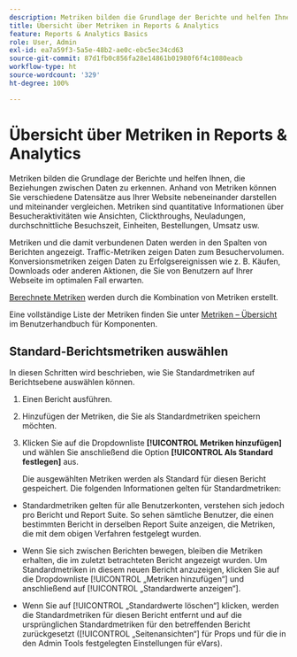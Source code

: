 ```yaml
---
description: Metriken bilden die Grundlage der Berichte und helfen Ihnen, die Beziehungen zwischen Daten zu erkennen. Anhand von Metriken können Sie verschiedene Datensätze aus Ihrer Website nebeneinander darstellen und miteinander vergleichen. Metriken sind quantitative Informationen über Besucheraktivitäten wie Ansichten, Clickthroughs, Neuladungen, durchschnittliche Besuchszeit, Einheiten, Bestellungen, Umsatz usw.
title: Übersicht über Metriken in Reports & Analytics
feature: Reports & Analytics Basics
role: User, Admin
exl-id: ea7a59f3-5a5e-48b2-ae0c-ebc5ec34cd63
source-git-commit: 87d1fb0c856fa28e14861b01980f6f4c1080eacb
workflow-type: ht
source-wordcount: '329'
ht-degree: 100%

---
```


# Übersicht über Metriken in Reports &amp; Analytics

Metriken bilden die Grundlage der Berichte und helfen Ihnen, die Beziehungen zwischen Daten zu erkennen. Anhand von Metriken können Sie verschiedene Datensätze aus Ihrer Website nebeneinander darstellen und miteinander vergleichen. Metriken sind quantitative Informationen über Besucheraktivitäten wie Ansichten, Clickthroughs, Neuladungen, durchschnittliche Besuchszeit, Einheiten, Bestellungen, Umsatz usw.

Metriken und die damit verbundenen Daten werden in den Spalten von Berichten angezeigt. Traffic-Metriken zeigen Daten zum Besuchervolumen. Konversionsmetriken zeigen Daten zu Erfolgsereignissen wie z. B. Käufen, Downloads oder anderen Aktionen, die Sie von Benutzern auf Ihrer Webseite im optimalen Fall erwarten.

[Berechnete Metriken](/help/components/c-calcmetrics/cm-overview.md) werden durch die Kombination von Metriken erstellt.

Eine vollständige Liste der Metriken finden Sie unter [Metriken – Übersicht](/help/components/metrics/overview.md) im Benutzerhandbuch für Komponenten.

## Standard-Berichtsmetriken auswählen

In diesen Schritten wird beschrieben, wie Sie Standardmetriken auf Berichtsebene auswählen können.

<!-- 

t_metrics_set_default.xml

 -->

1. Einen Bericht ausführen.
1. Hinzufügen der Metriken, die Sie als Standardmetriken speichern möchten.
1. Klicken Sie auf die Dropdownliste **[!UICONTROL Metriken hinzufügen]** und wählen Sie anschließend die Option **[!UICONTROL Als Standard festlegen]** aus.

   Die ausgewählten Metriken werden als Standard für diesen Bericht gespeichert. Die folgenden Informationen gelten für Standardmetriken:

* Standardmetriken gelten für alle Benutzerkonten, verstehen sich jedoch pro Bericht und Report Suite. So sehen sämtliche Benutzer, die einen bestimmten Bericht in derselben Report Suite anzeigen, die Metriken, die mit dem obigen Verfahren festgelegt wurden.
* Wenn Sie sich zwischen Berichten bewegen, bleiben die Metriken erhalten, die im zuletzt betrachteten Bericht angezeigt wurden. Um Standardmetriken in diesem neuen Bericht anzuzeigen, klicken Sie auf die Dropdownliste [!UICONTROL „Metriken hinzufügen“] und anschließend auf [!UICONTROL „Standardwerte anzeigen“].

* Wenn Sie auf [!UICONTROL „Standardwerte löschen“] klicken, werden die Standardmetriken für diesen Bericht entfernt und auf die ursprünglichen Standardmetriken für den betreffenden Bericht zurückgesetzt ([!UICONTROL „Seitenansichten“] für Props und für die in den Admin Tools festgelegten Einstellungen für eVars).
